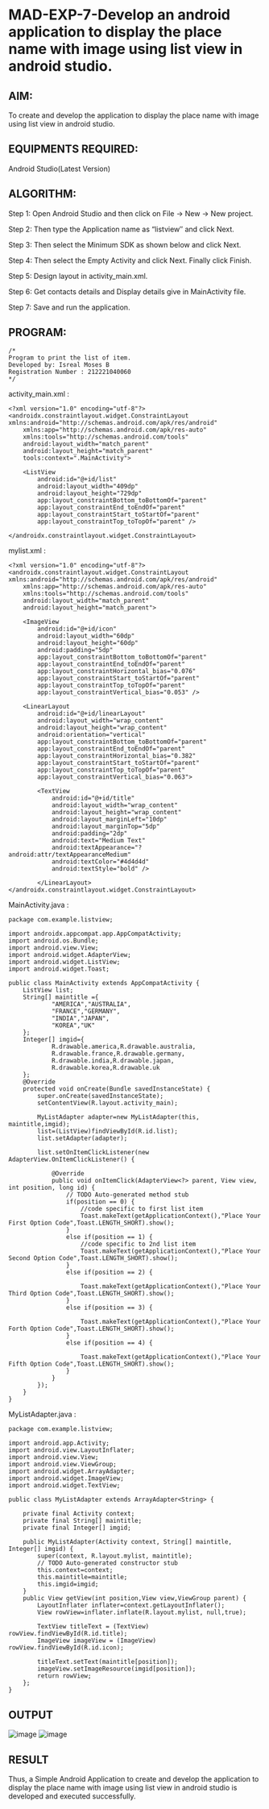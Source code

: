# MAD-EXP-7-Develop an android application to display the place name with image using list view in android studio.

## AIM:

To create and develop the application to display the place name with image using list view in android studio.

## EQUIPMENTS REQUIRED:

Android Studio(Latest Version)

## ALGORITHM:

Step 1: Open Android Studio and then click on File -> New -> New project.

Step 2: Then type the Application name as “listview″ and click Next. 

Step 3: Then select the Minimum SDK as shown below and click Next.

Step 4: Then select the Empty Activity and click Next. Finally click Finish.

Step 5: Design layout in activity_main.xml.

Step 6: Get contacts details and Display details give in MainActivity file.

Step 7: Save and run the application.

## PROGRAM:
```
/*
Program to print the list of item.
Developed by: Isreal Moses B
Registration Number : 212221040060
*/
```
activity_main.xml :
```
<?xml version="1.0" encoding="utf-8"?>
<androidx.constraintlayout.widget.ConstraintLayout xmlns:android="http://schemas.android.com/apk/res/android"
    xmlns:app="http://schemas.android.com/apk/res-auto"
    xmlns:tools="http://schemas.android.com/tools"
    android:layout_width="match_parent"
    android:layout_height="match_parent"
    tools:context=".MainActivity">

    <ListView
        android:id="@+id/list"
        android:layout_width="409dp"
        android:layout_height="729dp"
        app:layout_constraintBottom_toBottomOf="parent"
        app:layout_constraintEnd_toEndOf="parent"
        app:layout_constraintStart_toStartOf="parent"
        app:layout_constraintTop_toTopOf="parent" />

</androidx.constraintlayout.widget.ConstraintLayout>
```
mylist.xml :
```
<?xml version="1.0" encoding="utf-8"?>
<androidx.constraintlayout.widget.ConstraintLayout xmlns:android="http://schemas.android.com/apk/res/android"
    xmlns:app="http://schemas.android.com/apk/res-auto"
    xmlns:tools="http://schemas.android.com/tools"
    android:layout_width="match_parent"
    android:layout_height="match_parent">

    <ImageView
        android:id="@+id/icon"
        android:layout_width="60dp"
        android:layout_height="60dp"
        android:padding="5dp"
        app:layout_constraintBottom_toBottomOf="parent"
        app:layout_constraintEnd_toEndOf="parent"
        app:layout_constraintHorizontal_bias="0.076"
        app:layout_constraintStart_toStartOf="parent"
        app:layout_constraintTop_toTopOf="parent"
        app:layout_constraintVertical_bias="0.053" />

    <LinearLayout
        android:id="@+id/linearLayout"
        android:layout_width="wrap_content"
        android:layout_height="wrap_content"
        android:orientation="vertical"
        app:layout_constraintBottom_toBottomOf="parent"
        app:layout_constraintEnd_toEndOf="parent"
        app:layout_constraintHorizontal_bias="0.382"
        app:layout_constraintStart_toStartOf="parent"
        app:layout_constraintTop_toTopOf="parent"
        app:layout_constraintVertical_bias="0.063">

        <TextView
            android:id="@+id/title"
            android:layout_width="wrap_content"
            android:layout_height="wrap_content"
            android:layout_marginLeft="10dp"
            android:layout_marginTop="5dp"
            android:padding="2dp"
            android:text="Medium Text"
            android:textAppearance="?android:attr/textAppearanceMedium"
            android:textColor="#4d4d4d"
            android:textStyle="bold" />

        </LinearLayout>
</androidx.constraintlayout.widget.ConstraintLayout>
```
MainActivity.java :
```
package com.example.listview;

import androidx.appcompat.app.AppCompatActivity;
import android.os.Bundle;
import android.view.View;
import android.widget.AdapterView;
import android.widget.ListView;
import android.widget.Toast;

public class MainActivity extends AppCompatActivity {
    ListView list;
    String[] maintitle ={
            "AMERICA","AUSTRALIA",
            "FRANCE","GERMANY",
            "INDIA","JAPAN",
            "KOREA","UK"
    };
    Integer[] imgid={
            R.drawable.america,R.drawable.australia,
            R.drawable.france,R.drawable.germany,
            R.drawable.india,R.drawable.japan,
            R.drawable.korea,R.drawable.uk
    };
    @Override
    protected void onCreate(Bundle savedInstanceState) {
        super.onCreate(savedInstanceState);
        setContentView(R.layout.activity_main);

        MyListAdapter adapter=new MyListAdapter(this, maintitle,imgid);
        list=(ListView)findViewById(R.id.list);
        list.setAdapter(adapter);

        list.setOnItemClickListener(new AdapterView.OnItemClickListener() {

            @Override
            public void onItemClick(AdapterView<?> parent, View view, int position, long id) {
                // TODO Auto-generated method stub
                if(position == 0) {
                    //code specific to first list item
                    Toast.makeText(getApplicationContext(),"Place Your First Option Code",Toast.LENGTH_SHORT).show();
                }
                else if(position == 1) {
                    //code specific to 2nd list item
                    Toast.makeText(getApplicationContext(),"Place Your Second Option Code",Toast.LENGTH_SHORT).show();
                }
                else if(position == 2) {

                    Toast.makeText(getApplicationContext(),"Place Your Third Option Code",Toast.LENGTH_SHORT).show();
                }
                else if(position == 3) {

                    Toast.makeText(getApplicationContext(),"Place Your Forth Option Code",Toast.LENGTH_SHORT).show();
                }
                else if(position == 4) {

                    Toast.makeText(getApplicationContext(),"Place Your Fifth Option Code",Toast.LENGTH_SHORT).show();
                }
            }
        });
    }
}
```
MyListAdapter.java :
```
package com.example.listview;

import android.app.Activity;
import android.view.LayoutInflater;
import android.view.View;
import android.view.ViewGroup;
import android.widget.ArrayAdapter;
import android.widget.ImageView;
import android.widget.TextView;

public class MyListAdapter extends ArrayAdapter<String> {

    private final Activity context;
    private final String[] maintitle;
    private final Integer[] imgid;

    public MyListAdapter(Activity context, String[] maintitle, Integer[] imgid) {
        super(context, R.layout.mylist, maintitle);
        // TODO Auto-generated constructor stub
        this.context=context;
        this.maintitle=maintitle;
        this.imgid=imgid;
    }
    public View getView(int position,View view,ViewGroup parent) {
        LayoutInflater inflater=context.getLayoutInflater();
        View rowView=inflater.inflate(R.layout.mylist, null,true);

        TextView titleText = (TextView) rowView.findViewById(R.id.title);
        ImageView imageView = (ImageView) rowView.findViewById(R.id.icon);

        titleText.setText(maintitle[position]);
        imageView.setImageResource(imgid[position]);
        return rowView;
    };
}
```
## OUTPUT

![image](https://github.com/Siddarthan999/MAD-EXP-7-Develop-an-android-application-to-Display-the-Place-Name-with-Image-using-List-View/assets/91734840/ea612c18-b656-40b6-985d-bec2467b6006)
![image](https://github.com/Siddarthan999/MAD-EXP-7-Develop-an-android-application-to-Display-the-Place-Name-with-Image-using-List-View/assets/91734840/2bdefdcc-985a-40c6-bbe3-ce23c320d626)

## RESULT
Thus, a Simple Android Application to create and develop the application to display the place name with image using list view in android studio is developed and executed successfully.

